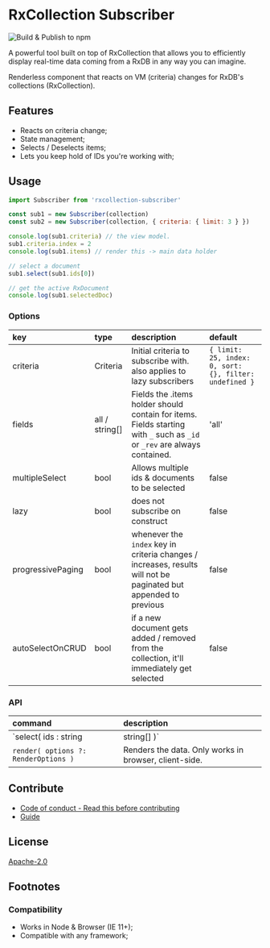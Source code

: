 # RxCollection Subscriber

![Build & Publish to npm](https://github.com/doriandrn/rxcollection-subscriber/workflows/Build%20&%20Publish%20to%20npm/badge.svg)

A powerful tool built on top of RxCollection that allows you to efficiently display real-time data coming from a RxDB in any way you can imagine.

Renderless component that reacts on VM (criteria) changes for RxDB's collections (RxCollection).

<!-- **If you're rather interested in hooking the functionality directly into RxDB, you should check the [rxdb-subs](https://github.com/doriandrn/rxdb-subs) plugin.** - Coming soon! -->

## Features

- Reacts on criteria change;
- State management;
- Selects / Deselects items;
- Lets you keep hold of IDs you're working with;


## Usage

```js
import Subscriber from 'rxcollection-subscriber'

const sub1 = new Subscriber(collection)
const sub2 = new Subscriber(collection, { criteria: { limit: 3 } })

console.log(sub1.criteria) // the view model.
sub1.criteria.index = 2
console.log(sub1.items) // render this -> main data holder

// select a document
sub1.select(sub1.ids[0])

// get the active RxDocument
console.log(sub1.selectedDoc)
```

### Options

| key | type | description | default |
|:------|:---- |:------------|:---------|
| criteria | Criteria | Initial criteria to subscribe with. also applies to lazy subscribers | `{ limit: 25, index: 0, sort: {}, filter: undefined }`
| fields | all / string[] | Fields the .items holder should contain for items. Fields starting with `_` such as `_id` or `_rev` are always contained. | 'all'
| multipleSelect | bool | Allows multiple ids & documents to be selected | false
| lazy | bool | does not subscribe on construct | false
| progressivePaging | bool | whenever the `index` key in criteria changes / increases, results will not be paginated but appended to previous | false
| autoSelectOnCRUD | bool | if a new document gets added / removed from the collection, it'll immediately get selected | false

### API

| command | description |
| :----- | :----------- |
| `select( ids : string | string[] )` | This works in 2 ways. With `multipleSelect` option enabled it adds / removees the itemId from the .selectedIds list, otherwise it just selects / deselects that item. If the render function is used, this is cached in localStorage |
| `render( options ?: RenderOptions )` | Renders the data. Only works in browser, client-side. |

## Contribute

- [Code of conduct - Read this before contributing](./CODE_OF_CONDUCT.md)
- [Guide](./CONTRIBUTE.md)

## License

[Apache-2.0](./LICENSE)

## Footnotes

### Compatibility

- Works in Node & Browser (IE 11+);
- Compatible with any framework;
